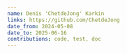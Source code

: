 ```yaml
---
name: Denis 'ChetdeJong' Karkin
links: https://github.com/ChetdeJong
date_from: 2024-05-08
date_to: 2025-06-16
contributions: code, test, doc
---
```

